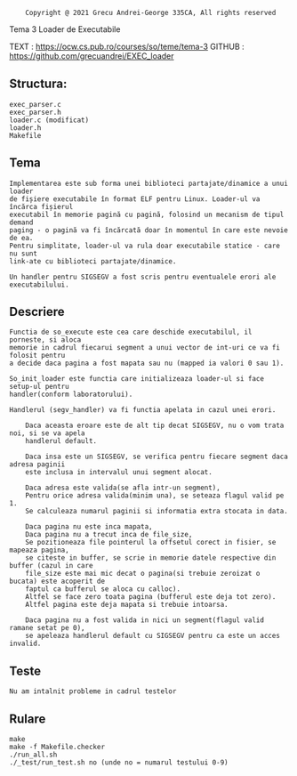 		Copyright @ 2021 Grecu Andrei-George 335CA, All rights reserved
			   
Tema 3 Loader de Executabile

TEXT : https://ocw.cs.pub.ro/courses/so/teme/tema-3
GITHUB : https://github.com/grecuandrei/EXEC_loader

## Structura:

    exec_parser.c
    exec_parser.h
    loader.c (modificat)
    loader.h
    Makefile

## Tema

    Implementarea este sub forma unei biblioteci partajate/dinamice a unui loader
    de fișiere executabile în format ELF pentru Linux. Loader-ul va încărca fișierul
    executabil în memorie pagină cu pagină, folosind un mecanism de tipul demand
    paging - o pagină va fi încărcată doar în momentul în care este nevoie de ea.
    Pentru simplitate, loader-ul va rula doar executabile statice - care nu sunt
    link-ate cu biblioteci partajate/dinamice.

    Un handler pentru SIGSEGV a fost scris pentru eventualele erori ale executabilului.

## Descriere

    Functia de so_execute este cea care deschide executabilul, il porneste, si aloca
    memorie in cadrul fiecarui segment a unui vector de int-uri ce va fi folosit pentru
    a decide daca pagina a fost mapata sau nu (mapped ia valori 0 sau 1).

    So_init_loader este functia care initializeaza loader-ul si face setup-ul pentru
    handler(conform laboratorului).

    Handlerul (segv_handler) va fi functia apelata in cazul unei erori.

        Daca aceasta eroare este de alt tip decat SIGSEGV, nu o vom trata noi, si se va apela
        handlerul default.

        Daca insa este un SIGSEGV, se verifica pentru fiecare segment daca adresa paginii
        este inclusa in intervalul unui segment alocat. 

        Daca adresa este valida(se afla intr-un segment),
        Pentru orice adresa valida(minim una), se seteaza flagul valid pe 1.
        Se calculeaza numarul paginii si informatia extra stocata in data.

        Daca pagina nu este inca mapata,
        Daca pagina nu a trecut inca de file_size,
        Se pozitioneaza file pointerul la offsetul corect in fisier, se mapeaza pagina,
        se citeste in buffer, se scrie in memorie datele respective din buffer (cazul in care
        file_size este mai mic decat o pagina(si trebuie zeroizat o bucata) este acoperit de
        faptul ca bufferul se aloca cu calloc).
        Altfel se face zero toata pagina (bufferul este deja tot zero).
        Altfel pagina este deja mapata si trebuie intoarsa.

        Daca pagina nu a fost valida in nici un segment(flagul valid ramane setat pe 0),
        se apeleaza handlerul default cu SIGSEGV pentru ca este un acces invalid.

## Teste
    
    Nu am intalnit probleme in cadrul testelor

## Rulare

    make
    make -f Makefile.checker
    ./run_all.sh
    ./_test/run_test.sh no (unde no = numarul testului 0-9)


